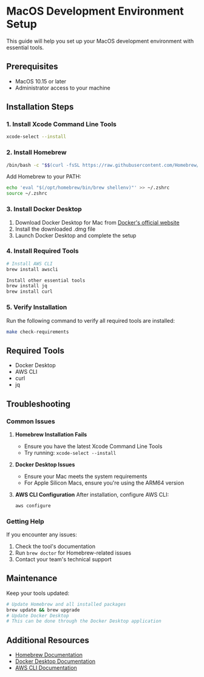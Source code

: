 # MacOS Development Environment Setup

This guide will help you set up your MacOS development environment with essential tools.

## Prerequisites

- MacOS 10.15 or later
- Administrator access to your machine

## Installation Steps

### 1. Install Xcode Command Line Tools

```bash
xcode-select --install
```
### 2. Install Homebrew

```bash
/bin/bash -c "$$(curl -fsSL https://raw.githubusercontent.com/Homebrew/install/HEAD/install.sh)"
```

Add Homebrew to your PATH:
```bash
echo 'eval "$(/opt/homebrew/bin/brew shellenv)"' >> ~/.zshrc
source ~/.zshrc
```


### 3. Install Docker Desktop

1. Download Docker Desktop for Mac from [Docker's official website](https://www.docker.com/products/docker-desktop)
2. Install the downloaded .dmg file
3. Launch Docker Desktop and complete the setup

### 4. Install Required Tools

```bash
# Install AWS CLI
brew install awscli

Install other essential tools
brew install jq
brew install curl
```

### 5. Verify Installation

Run the following command to verify all required tools are installed:

```bash
make check-requirements
```


## Required Tools

- Docker Desktop
- AWS CLI
- curl
- jq

## Troubleshooting

### Common Issues

1. **Homebrew Installation Fails**
   - Ensure you have the latest Xcode Command Line Tools
   - Try running: `xcode-select --install`

2. **Docker Desktop Issues**
   - Ensure your Mac meets the system requirements
   - For Apple Silicon Macs, ensure you're using the ARM64 version

3. **AWS CLI Configuration**
   After installation, configure AWS CLI:
   ```bash
   aws configure
   ```

### Getting Help

If you encounter any issues:
1. Check the tool's documentation
2. Run `brew doctor` for Homebrew-related issues
3. Contact your team's technical support

## Maintenance

Keep your tools updated:
```bash
# Update Homebrew and all installed packages
brew update && brew upgrade
# Update Docker Desktop
# This can be done through the Docker Desktop application
```

## Additional Resources

- [Homebrew Documentation](https://docs.brew.sh)
- [Docker Desktop Documentation](https://docs.docker.com/desktop/mac/)
- [AWS CLI Documentation](https://aws.amazon.com/cli/)
